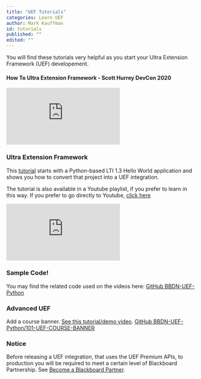 ```yaml
---
title: "UEF Tutorials"
categories: Learn UEF
author: Mark Kauffman
id: tutorials
published: ""
edited: ""
---
```

<VersioningTracker frontMatter={frontMatter}/>

You will find these tutorials very helpful as you start your Ultra Extension Framework (UEF) developement.

#### How To Ultra Extension Framework - Scott Hurrey DevCon 2020

<iframe class="embed-video" src="https://bbdemo.hosted.panopto.com/Panopto/Pages/Viewer.aspx?id=fc63a1ab-ea88-4c79-8ca7-abf70124b035" frameborder="0" allow="accelerometer; clipboard-write; encrypted-media; gyroscope; picture-in-picture" allowfullscreen></iframe>

### Ultra Extension Framework

This [tutorial](lti-to-uef-tutorial.md) starts with a Python-based LTI 1.3 Hello World application and shows you how to convert that project into a UEF integration.

The tutorial is also available in a Youtube playlist, if you prefer to learn in this way. If you prefer to go directly to Youtube, [click here](https://www.youtube.com/watch?v=Mp9tFpultaQ&list=PLbewGw29xjRa2ZQ7gs3CgisvBVvyuKhsR&ab_channel=ScottHurrey)

<iframe class="embed-video" src="https://www.youtube.com/embed/videoseries?list=PLbewGw29xjRa2ZQ7gs3CgisvBVvyuKhsR" frameborder="0" allow="accelerometer; clipboard-write; encrypted-media; gyroscope; picture-in-picture" allowfullscreen></iframe>

### Sample Code!

You may find the related code used on the videos here: [GitHub BBDN-UEF-Python](https://github.com/blackboard/BBDN-UEF-Python)

### Advanced UEF

Add a course banner. [See this tutorial/demo video](https://youtu.be/pxddXC-I4UI). [GitHub BBDN-UEF-Python/101-UEF-COURSE-BANNER](https://github.com/blackboard/BBDN-UEF-Python/tree/101-UEF-COURSE-BANNER)

### Notice

Before releasing a UEF integration, that uses the UEF Premium APIs, to production you will be required to meet a certain level of Blackboard Partnership. See [Become a Blackboard Partner](../../../../partners/become-a-partner.md).
<AuthorBox frontMatter={frontMatter}/>
